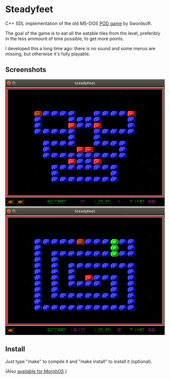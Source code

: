 # Steadyfeet

C++ SDL implementation of the old MS-DOS [POD game](http://www.arkangles.com/pod/) by Swordsoft.

The goal of the game is to eat all the eatable tiles from the level, preferibly in the less ammount of time possible, to get more points.

I developed this a long time ago: there is no sound and some menus are missing, but otherwise it's fully playable.

## Screenshots

![Level 1](level1.png) ![Level 2](level2.png)

## Install

Just type "make" to compile it and "make install" to install it (optional).

(Also [available for MorphOS](https://www.morphos-storage.net/?find=SteadyFeet).)
